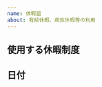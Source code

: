 ```yaml
---
name: 休暇届
about: 有給休暇、病気休暇等の利用
---
```


<!--
まず、タイトルに

休暇届

と入力してください
-->

## 使用する休暇制度

<!--
有給休暇
生理休暇
慶弔休暇
病気休暇
裁判員等のための休暇

のいずれかを入力してください 
-->

## 日付

<!--
休暇を適用する日付(期間が明らかである場合は開始日と終了日)を入力してください
（例）
- 2020/01/01
- 2020/01/02
- 2020/01/03
（例）2020/01/01-2020/01/09
-->
